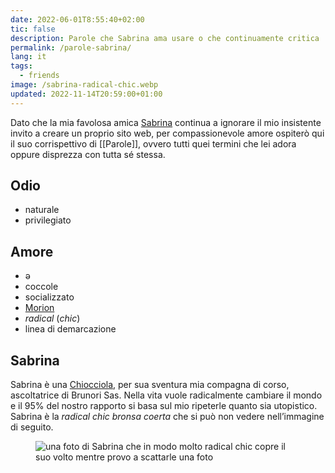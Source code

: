 ```yaml
---
date: 2022-06-01T8:55:40+02:00
tic: false
description: Parole che Sabrina ama usare o che continuamente critica
permalink: /parole-sabrina/
lang: it
tags:
  - friends
image: /sabrina-radical-chic.webp
updated: 2022-11-14T20:59:00+01:00
---
```

Dato che la mia favolosa amica [Sabrina](https://instagram.com/pipitonesabrina 'Sabrina su Instagram') continua a ignorare il mio insistente invito a creare un proprio sito web, per compassionevole amore ospiterò qui il suo corrispettivo di [[Parole]], ovvero tutti quei termini che lei adora oppure disprezza con tutta sé stessa.

## Odio

- naturale
- privilegiato

## Amore

- ə
- coccole
- socializzato
- [Morion](https://instagram.com/cso_morion 'Profilo Instagram del Laboratorio Occupato Morion, il centro sociale di Venezia')
- *radical* (*chic*)
- linea di demarcazione

## Sabrina

Sabrina è una [Chiocciola](https://manuale.scambi.org/base-knowledge/staff/teams#chiocciole 'Descrizione del Team Chiocciole nel Manuale di Scambi'), per sua sventura mia compagna di corso, ascoltatrice di Brunori Sas. Nella vita vuole radicalmente cambiare il mondo e il 95% del nostro rapporto si basa sul mio ripeterle quanto sia utopistico. Sabrina è la *radical chic* *bronsa coerta* che si può non vedere nell’immagine di seguito.

<figure><img src='{{ image }}' alt='una foto di Sabrina che in modo molto radical chic copre il suo volto mentre provo a scattarle una foto'></figure>

